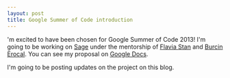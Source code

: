 ```yaml
---
layout: post
title: Google Summer of Code introduction
---
```


'm excited to have been chosen for Google Summer of Code 2013! I'm going to be working on [Sage](http://www.sagemath.org/) under the mentorship of [Flavia Stan](http://flavias.net/) and [Burcin Erocal](http://erocal.org/burcin/). You can see my proposal on [Google Docs](https://docs.google.com/document/d/1ZOvfjngJrc97BpIpSvaSnKxJG8y01d1TW9rVdB2x4GE/edit?usp=sharing).

I'm going to be posting updates on the project on this blog.
